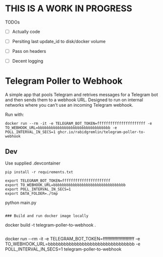 # THIS IS A WORK IN PROGRESS

TODOs
- [ ] Actually code
- [ ] Persiting last update_id to disk/docker volume
- [ ] Pass on headers
- [ ] Decent logging


# Telegram Poller to Webhook
A simple app that pools Telegram and retrives messages for a Telegram bot and then sends them to a webhook URL. Designed to run on internal networks where you can't use an incoming Telegram webhook.

Run with:
```
docker run --rm -it -e TELEGRAM_BOT_TOKEN=ffffffffffffffffffffff -e TO_WEBHOOK_URL=bbbbbbbbbbbbbbbbbbbbbbbbbbbbbbbbb -e POLL_INTERVAL_IN_SECS=1 ghcr.io/rabidgremlin/telegram-poller-to-webhook
```



## Dev
Use supplied .devcontainer

```
pip install -r requirements.txt
```

```
export TELEGRAM_BOT_TOKEN=ffffffffffffffffffffff
export TO_WEBHOOK_URL=bbbbbbbbbbbbbbbbbbbbbbbbbbbbbbbbb
export POLL_INTERVAL_IN_SECS=1
export DATA_FOLDER=./tmp
```
python main.py
```

### Build and run docker image locally

```
docker build -t telegram-poller-to-webhook .
```

```
docker run --rm -it -e TELEGRAM_BOT_TOKEN=ffffffffffffffffffffff -e TO_WEBHOOK_URL=bbbbbbbbbbbbbbbbbbbbbbbbbbbbbbbbb -e POLL_INTERVAL_IN_SECS=1 telegram-poller-to-webhook
```
